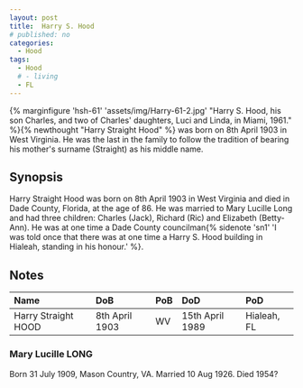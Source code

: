 ```yaml
---
layout: post
title:  Harry S. Hood
# published: no
categories: 
  - Hood
tags:
  - Hood
  # - living
  - FL
---
```

{% marginfigure 'hsh-61' 'assets/img/Harry-61-2.jpg' "Harry S. Hood, his son Charles, and two of Charles' daughters, Luci and Linda, in Miami, 1961."  %}{% newthought "Harry Straight Hood" %} was born on 8th April 1903 in West Virginia. He was the last in the family to follow the tradition of bearing his mother's surname (Straight) as his middle name.
<!--more-->

## Synopsis
Harry Straight Hood was born on 8th April 1903 in West Virginia and died in Dade County, Florida, at the age of 86. He was married to Mary Lucille Long and had three children: Charles (Jack), Richard (Ric) and Elizabeth (Betty-Ann). He was at one time a Dade County councilman{% sidenote 'sn1' 'I was told once that there was at one time a Harry S. Hood building in Hialeah, standing in his honour.' %}. 

## Notes

Name|DoB|PoB|DoD|PoD
:---|:--|:--|:--|:--
Harry Straight HOOD|8th April 1903|WV|15th April 1989|Hialeah, FL

### Mary Lucille LONG
Born 31 July 1909, Mason Country, VA. Married 10 Aug 1926. Died 1954?
